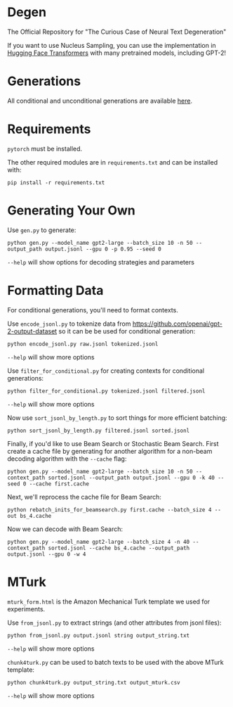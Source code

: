# Degen
The Official Repository for "The Curious Case of Neural Text Degeneration"

If you want to use Nucleus Sampling, you can use the implementation in [Hugging Face Transformers](https://github.com/huggingface/transformers/blob/master/examples/run_generation.py) with many pretrained models, including GPT-2!

# Generations

All conditional and unconditional generations are available [here](https://drive.google.com/file/d/1add49ypQLPC8ddGAbLcQVVfXnwAXkkMz/view?usp=sharing). 

# Requirements

`pytorch` must be installed.

The other required modules are in `requirements.txt` and can be installed with:

```
pip install -r requirements.txt
```

# Generating Your Own

Use `gen.py` to generate:
```
python gen.py --model_name gpt2-large --batch_size 10 -n 50 --output_path output.jsonl --gpu 0 -p 0.95 --seed 0
```
`--help` will show options for decoding strategies and parameters


# Formatting Data

For conditional generations, you'll need to format contexts.

Use `encode_jsonl.py` to tokenize data from https://github.com/openai/gpt-2-output-dataset so it can be be used for conditional generation:
```
python encode_jsonl.py raw.jsonl tokenized.jsonl
```
`--help` will show more options


Use `filter_for_conditional.py` for creating contexts for conditional generations:
```
python filter_for_conditional.py tokenized.jsonl filtered.jsonl
```
`--help` will show more options


Now use `sort_jsonl_by_length.py` to sort things for more efficient batching:
```
python sort_jsonl_by_length.py filtered.jsonl sorted.jsonl
```

Finally, if you'd like to use Beam Search or Stochastic Beam Search. First create a cache file by generating for another algorithm for a non-beam decoding algorithm with the `--cache` flag:
```
python gen.py --model_name gpt2-large --batch_size 10 -n 50 --context_path sorted.jsonl --output_path output.jsonl --gpu 0 -k 40 --seed 0 --cache first.cache
```

Next, we'll reprocess the cache file for Beam Search:
```
python rebatch_inits_for_beamsearch.py first.cache --batch_size 4 --out bs_4.cache
```

Now we can decode with Beam Search:
```
python gen.py --model_name gpt2-large --batch_size 4 -n 40 --context_path sorted.jsonl --cache bs_4.cache --output_path output.jsonl --gpu 0 -w 4
```

# MTurk

`mturk_form.html` is the Amazon Mechanical Turk template we used for experiments.

Use `from_jsonl.py` to extract strings (and other attributes from jsonl files):
```
python from_jsonl.py output.jsonl string output_string.txt
```
`--help` will show more options

`chunk4turk.py` can be used to batch texts to be used with the above MTurk template:
```
python chunk4turk.py output_string.txt output_mturk.csv
```
`--help` will show more options
